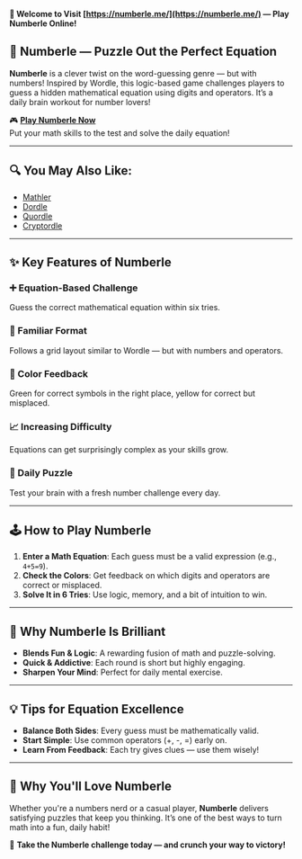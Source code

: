 **🔢 Welcome to Visit [https://numberle.me/](https://numberle.me/) — Play Numberle Online!**

## 🧠 Numberle — Puzzle Out the Perfect Equation

**Numberle** is a clever twist on the word-guessing genre — but with numbers! Inspired by Wordle, this logic-based game challenges players to guess a hidden mathematical equation using digits and operators. It’s a daily brain workout for number lovers!

🎮 **[Play Numberle Now](https://numberle.me/)**  
Put your math skills to the test and solve the daily equation!

---

## 🔍 You May Also Like:

- [Mathler](https://mathler.com/)
- [Dordle](https://dordle.uk/)
- [Quordle](https://quordle.cc/)
- [Cryptordle](https://cryptordle.cc/)

---

## ✨ Key Features of Numberle

### ➕ Equation-Based Challenge  
Guess the correct mathematical equation within six tries.

### 🧩 Familiar Format  
Follows a grid layout similar to Wordle — but with numbers and operators.

### 🔄 Color Feedback  
Green for correct symbols in the right place, yellow for correct but misplaced.

### 📈 Increasing Difficulty  
Equations can get surprisingly complex as your skills grow.

### 📅 Daily Puzzle  
Test your brain with a fresh number challenge every day.

---

## 🕹️ How to Play Numberle

1. **Enter a Math Equation**: Each guess must be a valid expression (e.g., `4+5=9`).
2. **Check the Colors**: Get feedback on which digits and operators are correct or misplaced.
3. **Solve It in 6 Tries**: Use logic, memory, and a bit of intuition to win.

---

## 🌟 Why Numberle Is Brilliant

- **Blends Fun & Logic**: A rewarding fusion of math and puzzle-solving.
- **Quick & Addictive**: Each round is short but highly engaging.
- **Sharpen Your Mind**: Perfect for daily mental exercise.

---

## 💡 Tips for Equation Excellence

- **Balance Both Sides**: Every guess must be mathematically valid.
- **Start Simple**: Use common operators (+, -, =) early on.
- **Learn From Feedback**: Each try gives clues — use them wisely!

---

## 💖 Why You'll Love Numberle

Whether you're a numbers nerd or a casual player, **Numberle** delivers satisfying puzzles that keep you thinking. It’s one of the best ways to turn math into a fun, daily habit!

🧮 **Take the Numberle challenge today — and crunch your way to victory!**
